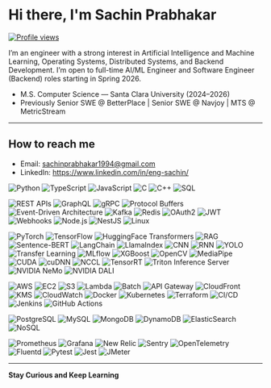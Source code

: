 # Hi there, I'm Sachin Prabhakar

[![Profile views](https://komarev.com/ghpvc/?username=sachin-prabhakar&label=Profile%20views)](https://github.com/sachin-prabhakar)

I’m an engineer with a strong interest in Artificial Intelligence and Machine Learning, Operating Systems, Distributed Systems, and Backend Development. I’m open to full-time AI/ML Engineer and Software Engineer (Backend) roles starting in Spring 2026.

- M.S. Computer Science — Santa Clara University (2024–2026)  
- Previously Senior SWE @ BetterPlace | Senior SWE @ Navjoy | MTS @ MetricStream

---

## How to reach me

- Email: sachinprabhakar1994@gmail.com  
- LinkedIn: https://www.linkedin.com/in/eng-sachin/  

<!-- Optional header image or GIF -->
<!--
<p align="right">
  <img src="assets/hero.gif" alt="Working at a desk illustration" width="420"/>
</p>
-->

<!-- Languages -->
![Python](https://img.shields.io/badge/Python-3776AB?logo=python&logoColor=white)
![TypeScript](https://img.shields.io/badge/TypeScript-3178C6?logo=typescript&logoColor=white)
![JavaScript](https://img.shields.io/badge/JavaScript-F7DF1E?logo=javascript&logoColor=black)
![C](https://img.shields.io/badge/C-A8B9CC?logo=c&logoColor=black)
![C++](https://img.shields.io/badge/C++-00599C?logo=cplusplus&logoColor=white)
![SQL](https://img.shields.io/badge/SQL-025E8C?logo=postgresql&logoColor=white)

<!-- Backend Systems -->
![REST APIs](https://img.shields.io/badge/REST-000000)
![GraphQL](https://img.shields.io/badge/GraphQL-E10098?logo=graphql&logoColor=white)
![gRPC](https://img.shields.io/badge/gRPC-000000?logo=grpc&logoColor=white)
![Protocol Buffers](https://img.shields.io/badge/Protocol%20Buffers-4285F4?logo=google&logoColor=white)
![Event-Driven Architecture](https://img.shields.io/badge/Event--Driven-0A0A0A)
![Kafka](https://img.shields.io/badge/Kafka-231F20?logo=apachekafka&logoColor=white)
![Redis](https://img.shields.io/badge/Redis-DC382D?logo=redis&logoColor=white)
![OAuth2](https://img.shields.io/badge/OAuth2-3D3D3D)
![JWT](https://img.shields.io/badge/JWT-000000)
![Webhooks](https://img.shields.io/badge/Webhooks-0A0A0A)
![Node.js](https://img.shields.io/badge/Node.js-339933?logo=node.js&logoColor=white)
![NestJS](https://img.shields.io/badge/NestJS-E0234E?logo=nestjs&logoColor=white)
![Linux](https://img.shields.io/badge/Linux-FCC624?logo=linux&logoColor=black)

<!-- AI / ML -->
![PyTorch](https://img.shields.io/badge/PyTorch-EE4C2C?logo=pytorch&logoColor=white)
![TensorFlow](https://img.shields.io/badge/TensorFlow-FF6F00?logo=tensorflow&logoColor=white)
![HuggingFace Transformers](https://img.shields.io/badge/HuggingFace%20Transformers-FFD21E?logo=huggingface&logoColor=black)
![RAG](https://img.shields.io/badge/RAG-0A0A0A)
![Sentence-BERT](https://img.shields.io/badge/Sentence--BERT-4B8BBE)
![LangChain](https://img.shields.io/badge/LangChain-2C3E50)
![LlamaIndex](https://img.shields.io/badge/LlamaIndex-111827)
![CNN](https://img.shields.io/badge/CNN-0A0A0A)
![RNN](https://img.shields.io/badge/RNN-0A0A0A)
![YOLO](https://img.shields.io/badge/YOLO-0A0A0A)
![Transfer Learning](https://img.shields.io/badge/Transfer%20Learning-0A0A0A)
![MLflow](https://img.shields.io/badge/MLflow-0194E2?logo=mlflow&logoColor=white)
![XGBoost](https://img.shields.io/badge/XGBoost-1C9CEA)
![OpenCV](https://img.shields.io/badge/OpenCV-5C3EE8?logo=opencv&logoColor=white)
![MediaPipe](https://img.shields.io/badge/MediaPipe-00C3FF?logo=google&logoColor=white)
![CUDA](https://img.shields.io/badge/CUDA-76B900?logo=nvidia&logoColor=white)
![cuDNN](https://img.shields.io/badge/cuDNN-76B900?logo=nvidia&logoColor=white)
![NCCL](https://img.shields.io/badge/NCCL-76B900?logo=nvidia&logoColor=white)
![TensorRT](https://img.shields.io/badge/TensorRT-76B900?logo=nvidia&logoColor=white)
![Triton Inference Server](https://img.shields.io/badge/Triton%20Server-76B900?logo=nvidia&logoColor=white)
![NVIDIA NeMo](https://img.shields.io/badge/NVIDIA%20NeMo-76B900?logo=nvidia&logoColor=white)
![NVIDIA DALI](https://img.shields.io/badge/NVIDIA%20DALI-76B900?logo=nvidia&logoColor=white)

<!-- Cloud & Infrastructure -->
![AWS](https://img.shields.io/badge/AWS-232F3E?logo=amazonaws&logoColor=white)
![EC2](https://img.shields.io/badge/EC2-FF9900?logo=amazon-aws&logoColor=white)
![S3](https://img.shields.io/badge/S3-569A31?logo=amazon-aws&logoColor=white)
![Lambda](https://img.shields.io/badge/Lambda-FF9900?logo=awslambda&logoColor=white)
![Batch](https://img.shields.io/badge/Batch-232F3E?logo=amazonaws&logoColor=white)
![API Gateway](https://img.shields.io/badge/API%20Gateway-232F3E?logo=amazonaws&logoColor=white)
![CloudFront](https://img.shields.io/badge/CloudFront-232F3E?logo=amazonaws&logoColor=white)
![KMS](https://img.shields.io/badge/KMS-232F3E?logo=amazonaws&logoColor=white)
![CloudWatch](https://img.shields.io/badge/CloudWatch-232F3E?logo=amazoncloudwatch&logoColor=white)
![Docker](https://img.shields.io/badge/Docker-2496ED?logo=docker&logoColor=white)
![Kubernetes](https://img.shields.io/badge/Kubernetes-326CE5?logo=kubernetes&logoColor=white)
![Terraform](https://img.shields.io/badge/Terraform-7B42BC?logo=terraform&logoColor=white)
![CI/CD](https://img.shields.io/badge/CI%2FCD-0A0A0A)
![Jenkins](https://img.shields.io/badge/Jenkins-D24939?logo=jenkins&logoColor=white)
![GitHub Actions](https://img.shields.io/badge/GitHub%20Actions-2088FF?logo=githubactions&logoColor=white)

<!-- Databases -->
![PostgreSQL](https://img.shields.io/badge/PostgreSQL-4169E1?logo=postgresql&logoColor=white)
![MySQL](https://img.shields.io/badge/MySQL-4479A1?logo=mysql&logoColor=white)
![MongoDB](https://img.shields.io/badge/MongoDB-47A248?logo=mongodb&logoColor=white)
![DynamoDB](https://img.shields.io/badge/DynamoDB-4053D6?logo=amazon-dynamodb&logoColor=white)
![ElasticSearch](https://img.shields.io/badge/ElasticSearch-005571?logo=elasticsearch&logoColor=white)
![NoSQL](https://img.shields.io/badge/NoSQL-0A0A0A)

<!-- Observability & Testing -->
![Prometheus](https://img.shields.io/badge/Prometheus-E6522C?logo=prometheus&logoColor=white)
![Grafana](https://img.shields.io/badge/Grafana-F46800?logo=grafana&logoColor=white)
![New Relic](https://img.shields.io/badge/New%20Relic-1CE783?logo=newrelic&logoColor=white)
![Sentry](https://img.shields.io/badge/Sentry-362D59?logo=sentry&logoColor=white)
![OpenTelemetry](https://img.shields.io/badge/OpenTelemetry-000000?logo=opentelemetry&logoColor=white)
![Fluentd](https://img.shields.io/badge/Fluentd-0E83C8?logo=fluentd&logoColor=white)
![Pytest](https://img.shields.io/badge/Pytest-0A9EDC?logo=pytest&logoColor=white)
![Jest](https://img.shields.io/badge/Jest-C21325?logo=jest&logoColor=white)
![JMeter](https://img.shields.io/badge/JMeter-D22128?logo=apachejmeter&logoColor=white)

---

**Stay Curious and Keep Learning**
